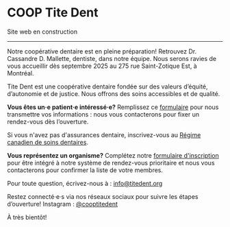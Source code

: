# COOP Tite Dent

Site web en construction

--- 

Notre coopérative dentaire est en pleine préparation! Retrouvez Dr. Cassandre D. Mallette, dentiste, dans notre équipe. Nous serons ravies de vous accueillir dès septembre 2025 au 275 rue Saint-Zotique Est, à Montréal.

Tite Dent est une coopérative dentaire fondée sur des valeurs d’équité, d’autonomie et de justice. Nous offrons des soins accessibles et de qualité.

**Vous êtes un·e patient·e intéressé·e?**
Remplissez ce [formulaire](https://framaforms.org/cooperative-de-solidarite-tite-dent-1750968104) pour nous transmettre vos informations : nous vous contacterons pour fixer un rendez-vous dès l’ouverture.

Si vous n'avez pas d'assurances dentaire, inscrivez-vous au [Régime canadien de soins dentaires](https://www.canada.ca/fr/services/prestations/dentaire/regime-soins-dentaires.html).

**Vous représentez un organisme?**
Complétez notre [formulaire d'inscription](https://framaforms.org/cooperative-de-solidarite-tite-dent-1750968104) pour être intégré à notre système de rendez-vous prioritaire et nous vous contacterons pour confirmer la liste de votre membres. 

Pour toute question, écrivez-nous à : [info@titedent.org](mailto:info@titedent.com)

Restez connecté·e·s via nos réseaux sociaux pour suivre les étapes d’ouverture!
Instagram : [@cooptitedent](https://www.instagram.com/cooptitedent)

À très bientôt!
